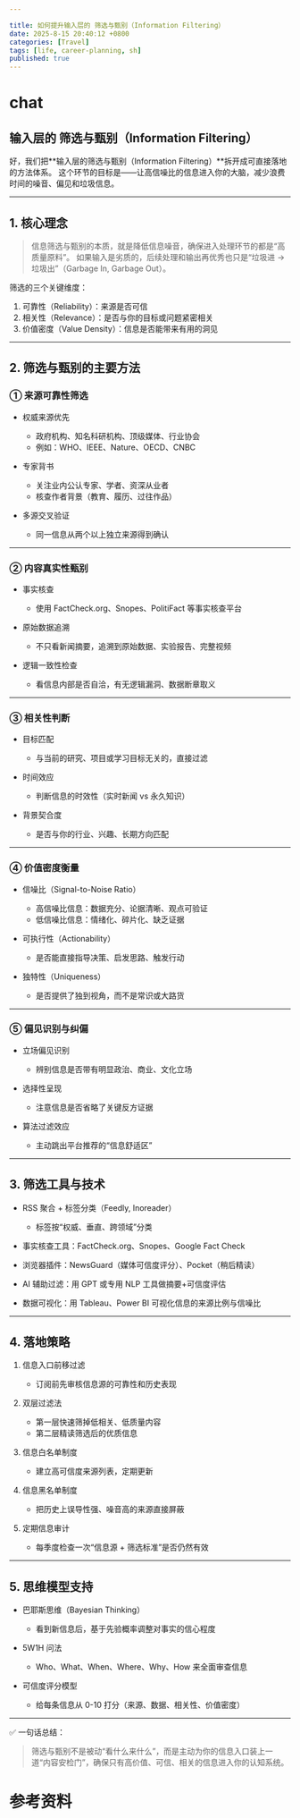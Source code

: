```yaml
---

title: 如何提升输入层的 筛选与甄别（Information Filtering）
date: 2025-8-15 20:40:12 +0800
categories: [Travel]
tags: [life, career-planning, sh]
published: true
---
```




# chat

## 输入层的 筛选与甄别（Information Filtering）

好，我们把\*\*输入层的筛选与甄别（Information Filtering）\*\*拆开成可直接落地的方法体系。
这个环节的目标是——让高信噪比的信息进入你的大脑，减少浪费时间的噪音、偏见和垃圾信息。

---

## 1. 核心理念

> 信息筛选与甄别的本质，就是降低信息噪音，确保进入处理环节的都是“高质量原料”。
> 如果输入是劣质的，后续处理和输出再优秀也只是“垃圾进 → 垃圾出”（Garbage In, Garbage Out）。

筛选的三个关键维度：

1. 可靠性（Reliability）：来源是否可信
2. 相关性（Relevance）：是否与你的目标或问题紧密相关
3. 价值密度（Value Density）：信息是否能带来有用的洞见

---

## 2. 筛选与甄别的主要方法

### ① 来源可靠性筛选

* 权威来源优先

  * 政府机构、知名科研机构、顶级媒体、行业协会
  * 例如：WHO、IEEE、Nature、OECD、CNBC
* 专家背书

  * 关注业内公认专家、学者、资深从业者
  * 核查作者背景（教育、履历、过往作品）
* 多源交叉验证

  * 同一信息从两个以上独立来源得到确认

---

### ② 内容真实性甄别

* 事实核查

  * 使用 FactCheck.org、Snopes、PolitiFact 等事实核查平台
* 原始数据追溯

  * 不只看新闻摘要，追溯到原始数据、实验报告、完整视频
* 逻辑一致性检查

  * 看信息内部是否自洽，有无逻辑漏洞、数据断章取义

---

### ③ 相关性判断

* 目标匹配

  * 与当前的研究、项目或学习目标无关的，直接过滤
* 时间效应

  * 判断信息的时效性（实时新闻 vs 永久知识）
* 背景契合度

  * 是否与你的行业、兴趣、长期方向匹配

---

### ④ 价值密度衡量

* 信噪比（Signal-to-Noise Ratio）

  * 高信噪比信息：数据充分、论据清晰、观点可验证
  * 低信噪比信息：情绪化、碎片化、缺乏证据
* 可执行性（Actionability）

  * 是否能直接指导决策、启发思路、触发行动
* 独特性（Uniqueness）

  * 是否提供了独到视角，而不是常识或大路货

---

### ⑤ 偏见识别与纠偏

* 立场偏见识别

  * 辨别信息是否带有明显政治、商业、文化立场
* 选择性呈现

  * 注意信息是否省略了关键反方证据
* 算法过滤效应

  * 主动跳出平台推荐的“信息舒适区”

---

## 3. 筛选工具与技术

* RSS 聚合 + 标签分类（Feedly, Inoreader）

  * 标签按“权威、垂直、跨领域”分类
* 事实核查工具：FactCheck.org、Snopes、Google Fact Check
* 浏览器插件：NewsGuard（媒体可信度评分）、Pocket（稍后精读）
* AI 辅助过滤：用 GPT 或专用 NLP 工具做摘要+可信度评估
* 数据可视化：用 Tableau、Power BI 可视化信息的来源比例与信噪比

---

## 4. 落地策略

1. 信息入口前移过滤

   * 订阅前先审核信息源的可靠性和历史表现
2. 双层过滤法

   * 第一层快速筛掉低相关、低质量内容
   * 第二层精读筛选后的优质信息
3. 信息白名单制度

   * 建立高可信度来源列表，定期更新
4. 信息黑名单制度

   * 把历史上误导性强、噪音高的来源直接屏蔽
5. 定期信息审计

   * 每季度检查一次“信息源 + 筛选标准”是否仍然有效

---

## 5. 思维模型支持

* 巴耶斯思维（Bayesian Thinking）

  * 看到新信息后，基于先验概率调整对事实的信心程度
* 5W1H 问法

  * Who、What、When、Where、Why、How 来全面审查信息
* 可信度评分模型

  * 给每条信息从 0-10 打分（来源、数据、相关性、价值密度）

---

✅ 一句话总结：

> 筛选与甄别不是被动“看什么来什么”，而是主动为你的信息入口装上一道“内容安检门”，确保只有高价值、可信、相关的信息进入你的认知系统。


# 参考资料

